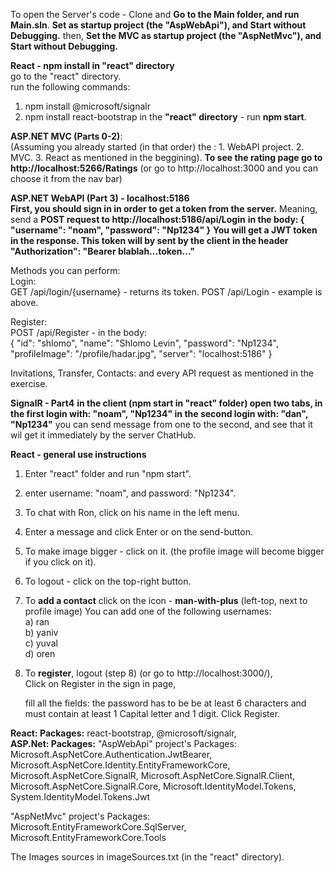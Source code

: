 To open the Server's code - 
Clone and **Go to the Main folder, and run Main.sln**.
**Set as startup project (the "AspWebApi"), and Start without Debugging.**
then, **Set the MVC as startup project (the "AspNetMvc"), and Start without Debugging.**
<br/>

**React - npm install in "react" directory**<br/>
go to the "react" directory.<br/>
run the following commands:
1. npm install @microsoft/signalr
2. npm install react-bootstrap
in the **"react" directory** - run **npm start**.

**ASP.NET MVC (Parts 0-2)**: <br/>
(Assuming you already started (in that order) the : 1. WebAPI project. 2. MVC. 3. React as mentioned in the beggining).
**To see the rating page go to http://localhost:5266/Ratings**
(or go to http://localhost:3000 and you can choose it from the nav bar)

**ASP.NET WebAPI (Part 3) - localhost:5186** <br/>
**First, you should sign in in order to get a token from the server.**
Meaning, send a **POST request to http://localhost:5186/api/Login**
**in the body:
{
    "username": "noam",
    "password": "Np1234"
}**
**You will get a JWT token in the response. 
This token will by sent by the client in the header
"Authorization": "Bearer blablah...token..."**

Methods you can perform:<br/>
Login:<br/>
GET /api/login/{username} - returns its token.
POST /api/Login - example is above.

Register:<br/>
POST /api/Register - in the body:<br/>
{
    "id": "shlomo",
    "name": "Shlomo Levin",
    "password": "Np1234",
    "profileImage": "/profile/hadar.jpg",
    "server": "localhost:5186"
}

Invitations, Transfer, Contacts:
and every API request as mentioned in the exercise.

**SignalR - Part4**
**in the client (npm start in "react" folder)
open two tabs,
in the first login with: "noam", "Np1234"
in the second login with: "dan", "Np1234"**
you can send message from one to the second,
and see that it wil get it immediately by the server ChatHub.

**React - general use instructions**
1. Enter "react" folder and run "npm start".
2. enter username: "noam", and password: "Np1234". <br/>
3. To chat with Ron, click on his name in the left menu. <br/>
4. Enter a message and click Enter or on the send-button. <br/>
5. To make image bigger - click on it.
   (the profile image will become bigger if you click on it).
6. To logout - click on the top-right button.
7. To **add a contact** click on the icon - **man-with-plus** (left-top, next to profile image)
    You can add one of the following usernames: <br/>
    a) ran <br/> 
    b) yaniv <br/>
    c) yuval <br/>
    d) oren <br/>

11. To **register**, logout (step 8) (or go to http://localhost:3000/),  
    Click on Register in the sign in page,

    fill all the fields:
    the password has to be be at least 6 characters
    and must contain at least 1 Capital letter and 1 digit.
    Click Register. 

**React: Packages:** react-bootstrap, @microsoft/signalr,   
**ASP.Net: Packages:**
"AspWebApi" project's Packages:
Microsoft.AspNetCore.Authentication.JwtBearer, 
Microsoft.AspNetCore.Identity.EntityFrameworkCore, 
Microsoft.AspNetCore.SignalR, 
Microsoft.AspNetCore.SignalR.Client, 
Microsoft.AspNetCore.SignalR.Core, 
Microsoft.IdentityModel.Tokens, 
System.IdentityModel.Tokens.Jwt

"AspNetMvc" project's Packages:
Microsoft.EntityFrameworkCore.SqlServer, 
Microsoft.EntityFrameworkCore.Tools
  
The Images sources in imageSources.txt (in the "react" directory).
